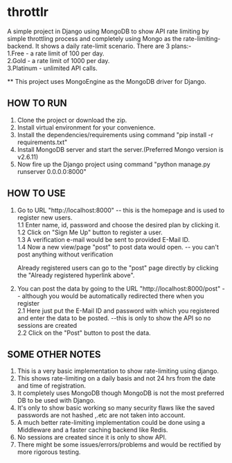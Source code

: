 # throttlr
A simple project in Django using MongoDB to show API rate limiting by simple throttling process and completely using Mongo as the rate-limiting-backend. It shows a daily rate-limit scenario. There are 3 plans:-  
1.Free - a rate limit of 100 per day.  
2.Gold - a rate limit of 1000 per day.  
3.Platinum - unlimited API calls.  

** This project uses MongoEngine as the MongoDB driver for Django.


## HOW TO RUN

1. Clone the project or download the zip.
2. Install virtual environment for your convenience.
3. Install the dependencies/requirements using command "pip install -r requirements.txt"
4. Install MongoDB server and start the server.(Preferred Mongo version is v2.6.11)
5. Now fire up the Django project using command "python manage.py runserver 0.0.0.0:8000"


## HOW TO USE

1. Go to URL "http://localhost:8000"  -- this is the homepage and is used to register new users.  
	1.1 Enter name, id, password and choose the desired plan by clicking it.  
	1.2 Click on "Sign Me Up" button to register a user.  
	1.3 A verification e-mail would be sent to provided E-Mail ID.  
	1.4 Now a new view/page "post" to post data would open. -- you can't post anything without verification  
	
	Already registered users can go to the "post" page directly by clicking the "Already registered hyperlink above".

2. You can post the data by going to the URL "http://localhost:8000/post" -- although you would be automatically redirected there when you register  	
	2.1 Here just put the E-Mail ID and password with which you registered and enter the data to be posted. --this is only to show the API so no sessions are created  
	2.2 Click on the "Post" button to post the data.  



## SOME OTHER NOTES

1. This is a very basic implementation to show rate-limiting using django.  
2. This shows rate-limiting on a daily basis and not 24 hrs from the date and time of registration.  	
3. It completely uses MongoDB though MongoDB is not the most preferred DB to be used with Django.  
4. It's only to show basic working so many security flaws like the saved passwords are not hashed ,.etc are not taken into account.  
5. A much better rate-limiting implementation could be done using a Middleware and a faster caching backend like Redis.  
6. No sessions are created since it is only to show API.  
7. There might be some issues/errors/problems and would be rectified by more rigorous testing.  
